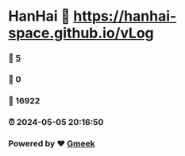 # HanHai :link: https://hanhai-space.github.io/vLog 
### :page_facing_up: [5](https://hanhai-space.github.io/vLog/tag.html) 
### :speech_balloon: 0 
### :hibiscus: 16922 
### :alarm_clock: 2024-05-05 20:16:50 
### Powered by :heart: [Gmeek](https://github.com/Meekdai/Gmeek)
